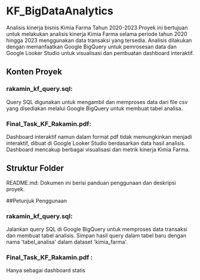 # KF_BigDataAnalytics

Analisis kinerja bisnis Kimia Farma Tahun 2020-2023
Proyek ini bertujuan untuk melakukan analisis kinerja Kimia Farma selama periode tahun 2020 hingga 2023 menggunakan data transaksi yang tersedia. Analisis dilakukan dengan memanfaatkan Google BigQuery untuk pemrosesan data dan Google Looker Studio untuk visualisasi dan pembuatan dashboard interaktif.

## Konten Proyek

### rakamin_kf_query.sql: 

Query SQL digunakan untuk mengambil dan memproses data dari file csv yang disediakan melalui Google BigQuery untuk membuat tabel analisa.

### Final_Task_KF_Rakamin.pdf: 

Dashboard interaktif namun dalam format pdf tidak memungkinkan menjadi interaktif, dibuat di Google Looker Studio berdasarkan data hasil analisis. Dashboard mencakup berbagai visualisasi dan metrik kinerja Kimia Farma.

## Struktur Folder

README.md: Dokumen ini berisi panduan penggunaan dan deskripsi proyek.

##Petunjuk Penggunaan

### rakamin_kf_query.sql:

Jalankan query SQL di Google BigQuery untuk memproses data transaksi dan membuat tabel analisis. Simpan hasil query dalam tabel baru dengan nama 'tabel_analisa' dalam dataset 'kimia_farma'.

### Final_Task_KF_Rakamin.pdf :

Hanya sebagai dashboard statis
